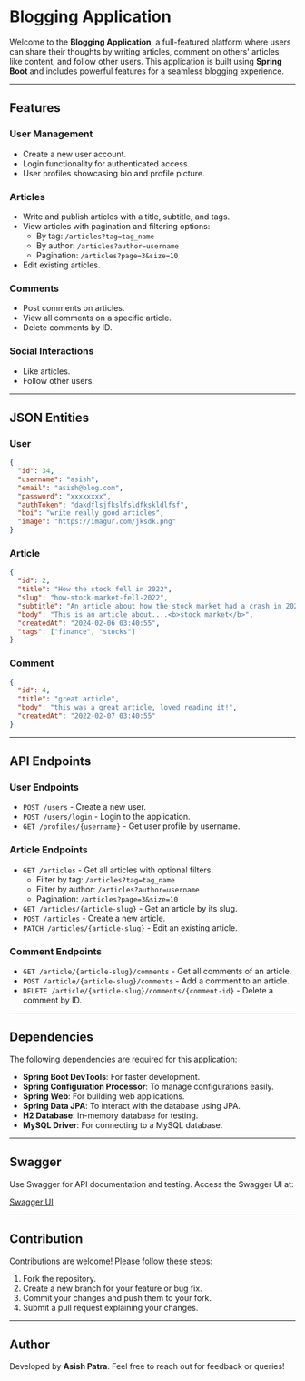 # Blogging Application

Welcome to the **Blogging Application**, a full-featured platform where users can share their thoughts by writing articles, comment on others' articles, like content, and follow other users. This application is built using **Spring Boot** and includes powerful features for a seamless blogging experience.

---

## Features

### User Management
- Create a new user account.
- Login functionality for authenticated access.
- User profiles showcasing bio and profile picture.

### Articles
- Write and publish articles with a title, subtitle, and tags.
- View articles with pagination and filtering options:
  - By tag: `/articles?tag=tag_name`
  - By author: `/articles?author=username`
  - Pagination: `/articles?page=3&size=10`
- Edit existing articles.

### Comments
- Post comments on articles.
- View all comments on a specific article.
- Delete comments by ID.

### Social Interactions
- Like articles.
- Follow other users.

---

## JSON Entities

### User
```json
{
  "id": 34,
  "username": "asish",
  "email": "asish@blog.com",
  "password": "xxxxxxxx",
  "authToken": "dakdflsjfkslfsldfkskldlfsf",
  "boi": "write really good articles",
  "image": "https://imagur.com/jksdk.png"
}
```

### Article
```json
{
  "id": 2,
  "title": "How the stock fell in 2022",
  "slug": "how-stock-market-fell-2022",
  "subtitle": "An article about how the stock market had a crash in 2022",
  "body": "This is an article about....<b>stock market</b>",
  "createdAt": "2024-02-06 03:40:55",
  "tags": ["finance", "stocks"]
}
```

### Comment
```json
{
  "id": 4,
  "title": "great article",
  "body": "this was a great article, loved reading it!",
  "createdAt": "2022-02-07 03:40:55"
}
```

---

## API Endpoints

### User Endpoints
- `POST /users` - Create a new user.
- `POST /users/login` - Login to the application.
- `GET /profiles/{username}` - Get user profile by username.

### Article Endpoints
- `GET /articles` - Get all articles with optional filters.
  - Filter by tag: `/articles?tag=tag_name`
  - Filter by author: `/articles?author=username`
  - Pagination: `/articles?page=3&size=10`
- `GET /articles/{article-slug}` - Get an article by its slug.
- `POST /articles` - Create a new article.
- `PATCH /articles/{article-slug}` - Edit an existing article.

### Comment Endpoints
- `GET /article/{article-slug}/comments` - Get all comments of an article.
- `POST /article/{article-slug}/comments` - Add a comment to an article.
- `DELETE /article/{article-slug}/comments/{comment-id}` - Delete a comment by ID.

---

## Dependencies

The following dependencies are required for this application:

- **Spring Boot DevTools**: For faster development.
- **Spring Configuration Processor**: To manage configurations easily.
- **Spring Web**: For building web applications.
- **Spring Data JPA**: To interact with the database using JPA.
- **H2 Database**: In-memory database for testing.
- **MySQL Driver**: For connecting to a MySQL database.

---

## Swagger

Use Swagger for API documentation and testing. Access the Swagger UI at:

[Swagger UI](http://localhost:8030/swagger-ui/index.html)

---


## Contribution

Contributions are welcome! Please follow these steps:

1. Fork the repository.
2. Create a new branch for your feature or bug fix.
3. Commit your changes and push them to your fork.
4. Submit a pull request explaining your changes.

---

## Author

Developed by **Asish Patra**. Feel free to reach out for feedback or queries!

